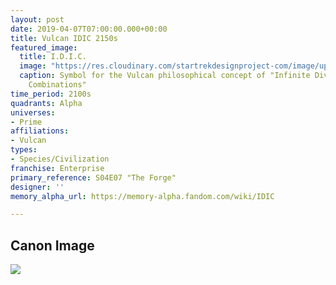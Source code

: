 ```yaml
---
layout: post
date: 2019-04-07T07:00:00.000+00:00
title: Vulcan IDIC 2150s
featured_image:
  title: I.D.I.C.
  image: "https://res.cloudinary.com/startrekdesignproject-com/image/upload/v1554864586/Vulcan-IDIC-2150s.png"
  caption: Symbol for the Vulcan philosophical concept of "Infinite Diversity in Infinite
    Combinations"
time_period: 2100s
quadrants: Alpha
universes:
- Prime
affiliations:
- Vulcan
types:
- Species/Civilization
franchise: Enterprise
primary_reference: S04E07 "The Forge"
designer: ''
memory_alpha_url: https://memory-alpha.fandom.com/wiki/IDIC

---
```

## Canon Image

![](https://res.cloudinary.com/startrekdesignproject-com/image/upload/v1554677000/Vulcan-IDIC-2150s1.jpg)